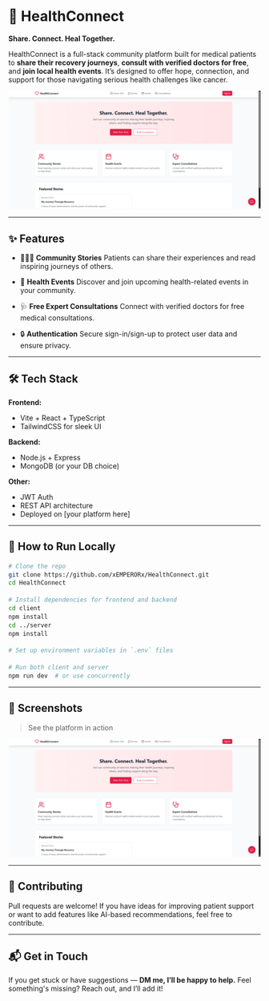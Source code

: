 # 💖 HealthConnect

**Share. Connect. Heal Together.**

HealthConnect is a full-stack community platform built for medical patients to **share their recovery journeys**, **consult with verified doctors for free**, and **join local health events**. It’s designed to offer hope, connection, and support for those navigating serious health challenges like cancer.

![HealthConnect Screenshot](./Screenshot%202025-06-12%20212657.png)

---

## ✨ Features

* 🧑‍🤝‍🧑 **Community Stories**
  Patients can share their experiences and read inspiring journeys of others.

* 📅 **Health Events**
  Discover and join upcoming health-related events in your community.

* 🩺 **Free Expert Consultations**
  Connect with verified doctors for free medical consultations.

* 🔒 **Authentication**
  Secure sign-in/sign-up to protect user data and ensure privacy.

---

## 🛠️ Tech Stack

**Frontend:**

* Vite + React + TypeScript
* TailwindCSS for sleek UI

**Backend:**

* Node.js + Express
* MongoDB (or your DB choice)

**Other:**

* JWT Auth
* REST API architecture
* Deployed on \[your platform here]

---

## 🚀 How to Run Locally

```bash
# Clone the repo
git clone https://github.com/xEMPERORx/HealthConnect.git
cd HealthConnect

# Install dependencies for frontend and backend
cd client
npm install
cd ../server
npm install

# Set up environment variables in `.env` files

# Run both client and server
npm run dev  # or use concurrently
```

---

## 📸 Screenshots

> See the platform in action

![Screenshot - Home Page](./Screenshot%202025-06-12%20212657.png)

---

## 🤝 Contributing

Pull requests are welcome! If you have ideas for improving patient support or want to add features like AI-based recommendations, feel free to contribute.

---

## 📬 Get in Touch

If you get stuck or have suggestions — **DM me, I’ll be happy to help.**
Feel something's missing? Reach out, and I’ll add it!

